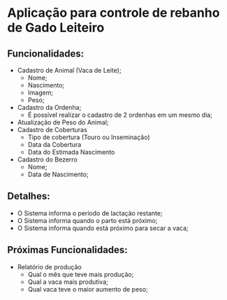 # Aplicação para controle de rebanho de Gado Leiteiro

## Funcionalidades:
 -  Cadastro de Animal (Vaca de Leite);
    * Nome;
    * Nascimento;
    * Imagem;
    * Peso;
- Cadastro da Ordenha;
    * É possível realizar o cadastro de 2 ordenhas em um mesmo dia;
- Atualização de Peso do Animal;
- Cadastro de Coberturas
    * Tipo de cobertura (Touro ou Inseminação)
    * Data da Cobertura
    * Data do Estimada Nascimento
- Cadastro do Bezerro
    * Nome;
    * Data de Nascimento;


## Detalhes:
- O Sistema informa o período de lactação restante;
- O Sistema informa quando o parto está próximo;
- O Sistema informa quando está próximo para secar a vaca;

## Próximas Funcionalidades:
- Relatório de produção
    * Qual o mês que teve mais produção;
    * Qual a vaca mais produtiva;
    * Qual vaca teve o maior aumento de peso;
        
